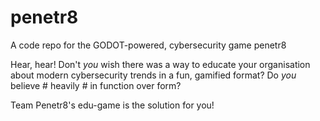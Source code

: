 # penetr8
A code repo for the GODOT-powered, cybersecurity game penetr8

Hear, hear! Don't *you* wish there was a way to educate your organisation about modern cybersecurity trends in a fun, gamified format?
Do *you* believe # heavily # in function over form?

Team Penetr8's edu-game is the solution for you!
